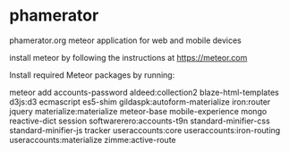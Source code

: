 # phamerator
phamerator.org meteor application for web and mobile devices

install meteor by following the instructions at https://meteor.com

Install required Meteor packages by running:

meteor add
accounts-password
aldeed:collection2
blaze-html-templates
d3js:d3
ecmascript
es5-shim
gildaspk:autoform-materialize
iron:router
jquery
materialize:materialize
meteor-base
mobile-experience
mongo
reactive-dict
session
softwarerero:accounts-t9n
standard-minifier-css
standard-minifier-js
tracker
useraccounts:core
useraccounts:iron-routing
useraccounts:materialize
zimme:active-route
